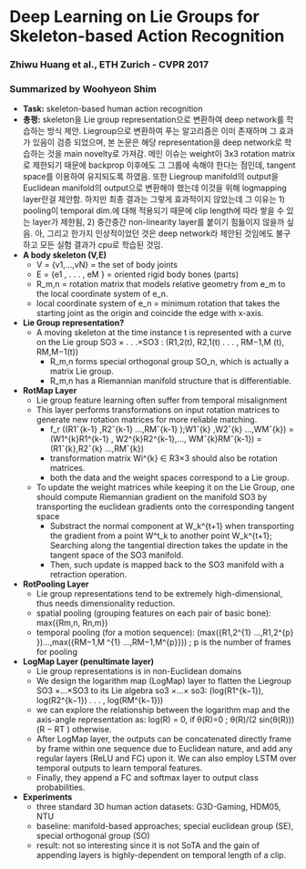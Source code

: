# Deep Learning on Lie Groups for Skeleton-based Action Recognition
### Zhiwu Huang et al., ETH Zurich - CVPR 2017
### Summarized by Woohyeon Shim

- **Task:** skeleton-based human action recognition
- **총평:** skeleton을 Lie group representation으로 변환하여 deep network를 학습하는 방식 제안. Liegroup으로 변환하여 푸는 알고리즘은 이미 존재하며 그 효과가 있음이 검증 되었으며, 본 논문은 해당 representation을 deep network로 학습하는 것을 main novelty로 가져감. 메인 이슈는 weight이 3x3 rotation matrix로 제한되기 때문에 backprop 이후에도 그 그룹에 속해야 한다는 점인데, tangent space를 이용하여 유지되도록 하였음. 또한 Liegroup manifold의 output을 Euclidean manifold의 output으로 변환해야 했는데 이것을 위해 logmapping layer란걸 제안함. 하지만 최종 결과는 그렇게 효과적이지 않았는데 그 이유는 1) pooling이 temporal dim.에 대해 적용되기 때문에 clip length에 따라 쌓을 수 있는 layer가 제한됨, 2) 중간중간 non-linearity layer를 붙이기 힘듦이지 않을까 싶음. 아, 그리고 한가지 인상적이었던 것은 deep network라 제안된 것임에도 불구하고 모든 실험 결과가 cpu로 학습된 것임.
- **A body skeleton (V,E)**
    - V = {v1,...,vN} = the set of body joints
    - E = {e1 , . . . , eM } = oriented rigid body bones (parts)
    - R_m,n = rotation matrix that models relative geometry from e_m to the local coordinate system of e_n.
    - local coordinate system of e_n = minimum rotation that takes the starting joint as the origin and coincide the edge with x-axis.
- **Lie Group representation?**
    - A moving skeleton at the time instance t is represented with a curve on the Lie group SO3 × . . .×SO3 : (R1,2(t), R2,1(t) . . . , RM−1,M (t), RM,M−1(t))
        - R_m,n forms special orthogonal group SO_n, which is actually a matrix Lie group.
        - R_m,n has a Riemannian manifold structure that is differentiable.
- **RotMap Layer**
    - Lie group feature learning often suffer from temporal misalignment
    - This layer performs transformations on input rotation matrices to generate new rotation matrices for more reliable matching.
        - f_r ((R1ˆ{k-1} ,R2ˆ{k-1} ...,RMˆ{k-1} );W1ˆ{k} ,W2ˆ{k} ...,WMˆ{k})
        = (W1^{k}R1^{k-1} , W2^{k}R2^{k-1},..., WMˆ{k}RMˆ{k-1})
        = (R1ˆ{k},R2ˆ{k} ...,RMˆ{k})
        - transformation matrix Wi^{k} ∈ R3×3 should also be rotation matrices.
        - both the data and the weight spaces correspond to a Lie group.
    - To update the weight matrices while keeping it on the Lie Group, one should compute Riemannian gradient on the manifold SO3 by transporting the euclidean gradients onto the corresponding tangent space
        - Substract the normal component at W_k^{t+1} when transporting the gradient from a point W^t_k to another point W_k^{t+1}; Searching along the tangential direction takes the update in the tangent space of the SO3 manifold.
        - Then, such update is mapped back to the SO3 manifold with a retraction operation.
- **RotPooling Layer**
    - Lie group representations tend to be extremely high-dimensional, thus needs dimensionality reduction.
    - spatial pooling (grouping features on each pair of basic bone): max({Rm,n, Rn,m})
    - temporal pooling (for a motion sequence): (max({R1,2^{1} ...,R1,2^{p} })...,max({RM−1,M ^{1} ...,RM−1,M^{p}})) ; p is the number of frames for pooling
- **LogMap Layer (penultimate layer)**
    - Lie group representations is in non-Euclidean domains
    - We design the logarithm map (LogMap) layer to flatten the Liegroup SO3 ×...×SO3 to its Lie algebra so3 ×...× so3: (log(R1^{k−1}), log(R2^{k−1}) . . . , log(RM^{k−1}))
    - we can explore the relationship between the logarithm map and the axis-angle representation as: log(R) = 0, if θ(R)=0 ; θ(R)/(2 sin(θ(R)))(R − RT )  otherwise.
    - After LogMap layer, the outputs can be concatenated directly frame by frame within one sequence due to Euclidean nature, and add any regular layers (ReLU and FC) upon it. We can also employ LSTM over temporal outputs to learn temporal features.
    - Finally, they append a FC and softmax layer to output class probabilities.
- **Experiments**
    - three standard 3D human action datasets: G3D-Gaming, HDM05, NTU
    - baseline: manifold-based approaches; special euclidean group (SE), special orthogonal group (SO)
    - result: not so interesting since it is not SoTA and the gain of appending layers is highly-dependent on temporal length of a clip.
